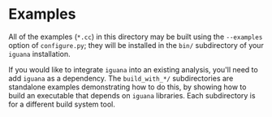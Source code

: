 # Examples

All of the examples (`*.cc`) in this directory may be built using the
`--examples` option of `configure.py`; they will be installed in the `bin/`
subdirectory of your `iguana` installation.

If you would like to integrate `iguana` into an existing analysis, you'll need
to add `iguana` as a dependency. The `build_with_*/` subdirectories are
standalone examples demonstrating how to do this, by showing how to build an
executable that depends on `iguana` libraries. Each subdirectory is for a
different build system tool.
